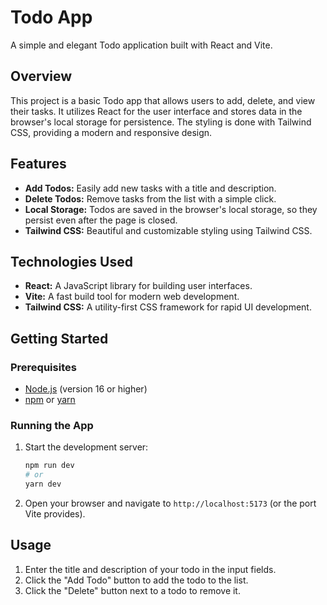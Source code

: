# Todo App

A simple and elegant Todo application built with React and Vite.

## Overview

This project is a basic Todo app that allows users to add, delete, and view their tasks. It utilizes React for the user interface and stores data in the browser's local storage for persistence. The styling is done with Tailwind CSS, providing a modern and responsive design.

## Features

*   **Add Todos:** Easily add new tasks with a title and description.
*   **Delete Todos:** Remove tasks from the list with a simple click.
*   **Local Storage:** Todos are saved in the browser's local storage, so they persist even after the page is closed.
*   **Tailwind CSS:** Beautiful and customizable styling using Tailwind CSS.

## Technologies Used

*   **React:** A JavaScript library for building user interfaces.
*   **Vite:** A fast build tool for modern web development.
*   **Tailwind CSS:** A utility-first CSS framework for rapid UI development.

## Getting Started

### Prerequisites

*   [Node.js](https://nodejs.org/) (version 16 or higher)
*   [npm](https://www.npmjs.com/) or [yarn](https://yarnpkg.com/)



### Running the App

1.  Start the development server:

    ```bash
    npm run dev
    # or
    yarn dev
    ```
2.  Open your browser and navigate to `http://localhost:5173` (or the port Vite provides).

## Usage

1.  Enter the title and description of your todo in the input fields.
2.  Click the "Add Todo" button to add the todo to the list.
3.  Click the "Delete" button next to a todo to remove it.


